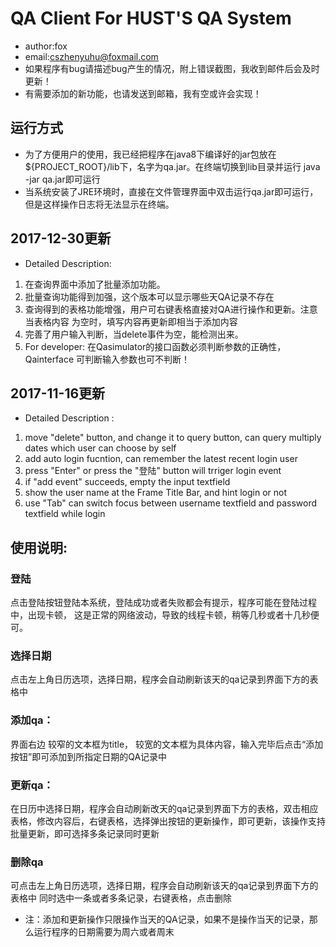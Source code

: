 # QA Client For HUST'S QA System
- author:fox
- email:cszhenyuhu@foxmail.com
- 如果程序有bug请描述bug产生的情况，附上错误截图，我收到邮件后会及时更新！
- 有需要添加的新功能，也请发送到邮箱，我有空或许会实现！

## 运行方式
- 为了方便用户的使用，我已经把程序在java8下编译好的jar包放在${PROJECT_ROOT}/lib下，名字为qa.jar。在终端切换到lib目录并运行 java -jar qa.jar即可运行
- 当系统安装了JRE环境时，直接在文件管理界面中双击运行qa.jar即可运行，但是这样操作日志将无法显示在终端。

## 2017-12-30更新
* Detailed Description:
1. 在查询界面中添加了批量添加功能。
2. 批量查询功能得到加强，这个版本可以显示哪些天QA记录不存在
3. 查询得到的表格功能增强，用户可右键表格直接对QA进行操作和更新。注意当表格内容
为空时，填写内容再更新即相当于添加内容
4. 完善了用户输入判断，当delete事件为空，能检测出来。
5. For developer: 在Qasimulator的接口函数必须判断参数的正确性，Qainterface
可判断输入参数也可不判断！



## 2017-11-16更新
* Detailed Description :
1. move "delete" button, and change it to query button, can query multiply dates which user can choose by self
2. add auto login fucntion, can remember the latest recent login user
3. press "Enter" or press the "登陆" button will trriger login event
4. if "add event" succeeds, empty the input textfield
5. show the user name at the Frame Title Bar, and hint login or not
6. use "Tab" can switch focus between username textfield and password textfield while login
## 使用说明:

### 登陆
点击登陆按钮登陆本系统，登陆成功或者失败都会有提示，程序可能在登陆过程中，出现卡顿，
这是正常的网络波动，导致的线程卡顿，稍等几秒或者十几秒便可。

### 选择日期 
点击左上角日历选项，选择日期，程序会自动刷新该天的qa记录到界面下方的表格中

### 添加qa：
界面右边 较窄的文本框为title，
较宽的文本框为具体内容，输入完毕后点击“添加按钮”即可添加到所指定日期的QA记录中


### 更新qa：
在日历中选择日期，程序会自动刷新改天的qa记录到界面下方的表格，双击相应表格，修改内容后，右键表格，选择弹出按钮的更新操作，即可更新，该操作支持批量更新，即可选择多条记录同时更新

### 删除qa
可点击左上角日历选项，选择日期，程序会自动刷新该天的qa记录到界面下方的表格中
同时选中一条或者多条记录，右键表格，点击删除

* 注：添加和更新操作只限操作当天的QA记录，如果不是操作当天的记录，那么运行程序的日期需要为周六或者周末

